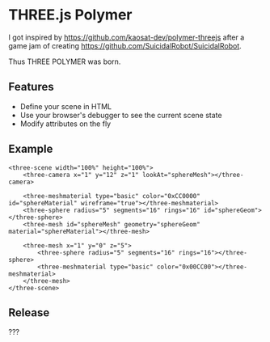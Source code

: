 THREE.js Polymer
===============================
I got inspired by https://github.com/kaosat-dev/polymer-threejs after a game jam of creating https://github.com/SuicidalRobot/SuicidalRobot.

Thus THREE POLYMER was born.

Features
--------
* Define your scene in HTML
* Use your browser's debugger to see the current scene state
* Modify attributes on the fly

Example
-------

    <three-scene width="100%" height="100%">
        <three-camera x="1" y="12" z="1" lookAt="sphereMesh"></three-camera>
        
        <three-meshmaterial type="basic" color="0xCC0000" id="sphereMaterial" wireframe="true"></three-meshmaterial>
        <three-sphere radius="5" segments="16" rings="16" id="sphereGeom"></three-sphere>
        <three-mesh id="sphereMesh" geometry="sphereGeom" material="sphereMaterial"></three-mesh>
        
        <three-mesh x="1" y="0" z="5">
            <three-sphere radius="5" segments="16" rings="16"></three-sphere>
            <three-meshmaterial type="basic" color="0x00CC00"></three-meshmaterial>
        </three-mesh>
    </three-scene>
    
Release
-------
???